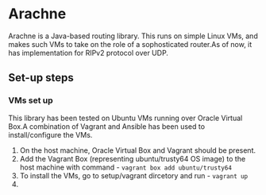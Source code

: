 # Arachne
Arachne is a Java-based routing library. This runs on simple Linux VMs, and makes such VMs to take on the role of a sophosticated router.As of now, it has implementation for RIPv2 protocol over UDP.

## Set-up steps
### VMs set up
This library has been tested on Ubuntu VMs running over Oracle Virtual Box.A combination of Vagrant and Ansible has been used to install/configure the VMs.
1. On the host machine, Oracle Virtual Box and Vagrant should be present.
2. Add the Vagrant Box (representing ubuntu/trusty64 OS image) to the host machine with command - `vagrant box add ubuntu/trusty64`
3. To install the VMs, go to setup/vagrant dircetory and run - `vagrant up`
4. 
